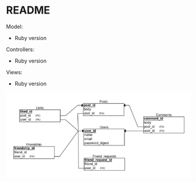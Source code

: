 # README

Model:

* Ruby version


Controllers:

* Ruby version

Views:

* Ruby version

![Entity Relationship Diagram](./db_diagram.png)